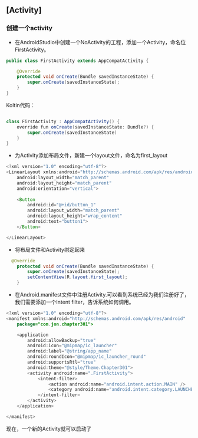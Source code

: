 ## [Activity]

### 创建一个activity

* 在AndroidStudio中创建一个NoActivity的工程，添加一个Activity，命名位FirstActivity。

```java
public class FirstActivity extends AppCompatActivity {

    @Override
    protected void onCreate(Bundle savedInstanceState) {
        super.onCreate(savedInstanceState);
    }
}
```
Koltin代码：
```java

class FirstActivity : AppCompatActivity() {
    override fun onCreate(savedInstanceState: Bundle?) {
        super.onCreate(savedInstanceState)
    }
}

```

* 为Activity添加布局文件，新建一个layout文件，命名为first_layout
```java
<?xml version="1.0" encoding="utf-8"?>
<LinearLayout xmlns:android="http://schemas.android.com/apk/res/android"
    android:layout_width="match_parent"
    android:layout_height="match_parent"
    android:orientation="vertical">
    
    <Button
        android:id="@+id/button_1"
        android:layout_width="match_parent"
        android:layout_height="wrap_content"
        android:text="button1">
    </Button>

</LinearLayout>

```

* 将布局文件和Activity绑定起来
```java
  @Override
    protected void onCreate(Bundle savedInstanceState) {
        super.onCreate(savedInstanceState);
        setContentView(R.layout.first_layout);
    }

```
* 在Android.manifest文件中注册Activity.可以看到系统已经为我们注册好了，我们需要添加一个Intent filter，告诉系统如何调用。
```java
<?xml version="1.0" encoding="utf-8"?>
<manifest xmlns:android="http://schemas.android.com/apk/res/android"
    package="com.jon.chapter301">

    <application
        android:allowBackup="true"
        android:icon="@mipmap/ic_launcher"
        android:label="@string/app_name"
        android:roundIcon="@mipmap/ic_launcher_round"
        android:supportsRtl="true"
        android:theme="@style/Theme.Chapter301">
        <activity android:name=".FirstActivity">
            <intent-filter>
                <action android:name="android.intent.action.MAIN" />
                <category android:name="android.intent.category.LAUNCHER" />
            </intent-filter>
        </activity>
    </application>

</manifest>
```
现在，一个新的Activity就可以启动了


